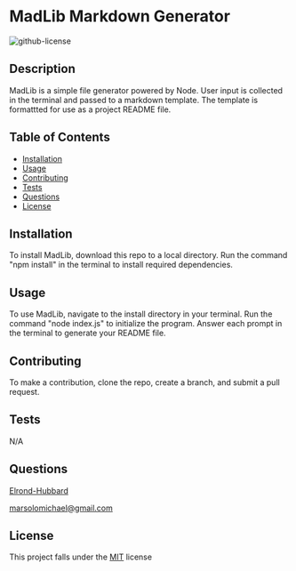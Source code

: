 # MadLib Markdown Generator
  ![github-license](https://img.shields.io/badge/License-MIT-blue.svg)

  ## Description
  MadLib is a simple file generator powered by Node. User input is collected in the terminal and passed to a markdown template. The template is formattted for use as a project README file.

  ## Table of Contents
  * [Installation](#installation)
  * [Usage](#usage)
  * [Contributing](#contributing)
  * [Tests](#tests)
  * [Questions](#questions)
  * [License](#license)
  
  ## Installation
  To install MadLib, download this repo to a local directory. Run the command "npm install" in the terminal to install required dependencies.

  ## Usage
  To use MadLib, navigate to the install directory in your terminal. Run the command "node index.js" to initialize the program. Answer each prompt in the terminal to generate your README file.

  ## Contributing
  To make a contribution, clone the repo, create a branch, and submit a pull request.

  ## Tests
  N/A

  ## Questions
  [Elrond-Hubbard](https://github.com/Elrond-Hubbard)

  marsolomichael@gmail.com

  ## License
  This project falls under the [MIT](https://choosealicense.com/licenses/mit/) license
